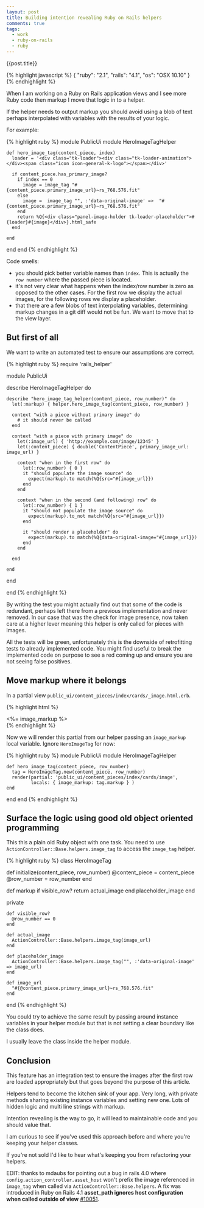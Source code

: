 ```yaml
---
layout: post
title: Building intention revealing Ruby on Rails helpers
comments: true
tags:
  - work
  - ruby-on-rails
  - ruby
---
```


{{post.title}}

{% highlight javascript %}
{
  "ruby": "2.1",
  "rails": "4.1",
  "os": "OSX 10.10"
}
{% endhighlight %}

When I am working on a Ruby on Rails application views and I see more Ruby code then markup I move that logic in to a helper.

If the helper needs to output markup you should avoid using a blob of text perhaps interpolated with variables with the results of your logic.

For example:

{% highlight ruby %}
module PublicUi
  module HeroImageTagHelper

    def hero_image_tag(content_piece, index)
      loader = '<div class="tk-loader"><div class="tk-loader-animation"></div><span class="icon icon-general-k-logo"></span></div>'

      if content_piece.has_primary_image?
        if index == 0
          image = image_tag "#{content_piece.primary_image_url}~rs_768.576.fit"
        else
          image =  image_tag "", :'data-original-image' =>  "#{content_piece.primary_image_url}~rs_768.576.fit"
        end
        return %Q{<div class="panel-image-holder tk-loader-placeholder">#{loader}#{image}</div>}.html_safe
      end

    end

  end
end
{% endhighlight %}

Code smells:

* you should pick better variable names than `index`. This is actually the `row number` where the passed piece is located.
* it's not very clear what happens when the index/row number is zero as opposed to the other cases. For the first row we display the actual images, for the following rows we display a placeholder.
* that there are a few blobs of text interpolating variables, determining markup changes in a git diff would not be fun. We want to move that to the view layer.

## But first of all

We want to write an automated test to ensure our assumptions are correct.

{% highlight ruby %}
require 'rails_helper'

module PublicUi

  describe HeroImageTagHelper do

    describe "hero_image_tag_helper(content_piece, row_number)" do
      let(:markup) { helper.hero_image_tag(content_piece, row_number) }

      context "with a piece without primary image" do
        # it should never be called
      end

      context "with a piece with primary image" do
        let(:image_url) { 'http://example.com/image/12345' }
        let(:content_piece) { double('ContentPiece', primary_image_url: image_url) }

        context "when in the first row" do
          let(:row_number) { 0 }
          it "should populate the image source" do
            expect(markup).to match(%Q{src="#{image_url}})
          end
        end

        context "when in the second (and following) row" do
          let(:row_number) { 1 }
          it "should not populate the image source" do
            expect(markup).to_not match(%Q{src="#{image_url}})
          end

          it "should render a placeholder" do
            expect(markup).to match(%Q{data-original-image="#{image_url}})
          end
        end

      end

    end

  end

end
{% endhighlight %}

By writing the test you might actually find out that some of the code is redundant, perhaps left there from a previous implementation and never removed. In our case that was the check for image presence, now taken care at a higher lever meaning this helper is only called for pieces with images.

All the tests will be green, unfortunately this is the downside of retrofitting tests to already implemented code. You might find useful to break the implemented code on purpose to see a red coming up and ensure you are not seeing false positives.

## Move markup where it belongs

In a partial view `public_ui/content_pieces/index/cards/_image.html.erb`.

{% highlight html %}
<div class="panel-image-holder tk-loader-placeholder">
  <div class="tk-loader">
    <div class="tk-loader-animation"></div>
    <span class="icon icon-general-k-logo"></span>
  </div>
  <%= image_markup %>
</div>
{% endhighlight %}

Now we will render this partial from our helper passing an `image_markup` local variable. Ignore `HeroImageTag` for now:

{% highlight ruby %}
module PublicUi
  module HeroImageTagHelper

    def hero_image_tag(content_piece, row_number)
      tag = HeroImageTag.new(content_piece, row_number)
      render(partial: 'public_ui/content_pieces/index/cards/image',
             locals: { image_markup: tag.markup } )
    end
  end
end
{% endhighlight %}

## Surface the logic using good old object oriented programming

This this a plain old Ruby object with one task. You need to use `ActionController::Base.helpers.image_tag` to access the `image_tag` helper.

{% highlight ruby %}
class HeroImageTag

  def initialize(content_piece, row_number)
    @content_piece = content_piece
    @row_number = row_number
  end

  def markup
    if visible_row?
      return actual_image
    end
    placeholder_image
  end

  private

    def visible_row?
      @row_number == 0
    end

    def actual_image
      ActionController::Base.helpers.image_tag(image_url)
    end

    def placeholder_image
      ActionController::Base.helpers.image_tag("", :'data-original-image' => image_url)
    end

    def image_url
      "#{@content_piece.primary_image_url}~rs_768.576.fit"
    end

end
{% endhighlight %}

You could try to achieve the same result by passing around instance variables in your helper module but that is not setting a clear boundary like the class does.

I usually leave the class inside the helper module.


## Conclusion

This feature has an integration test to ensure the images after the first row are loaded appropriately but that goes beyond the purpose of this article.

Helpers tend to become the kitchen sink of your app. Very long, with private methods sharing existing instance variables and setting new one. Lots of hidden logic and multi line strings with markup.

Intention revealing is the way to go, it will lead to maintainable code and you should value that. 

I am curious to see if you've used this approach before and where you're keeping your helper classes.

If you're not sold I'd like to hear what's keeping you from refactoring your helpers.

EDIT:
thanks to mdaubs for pointing out a bug in rails 4.0 where `config.action_controller.asset_host` won't prefix the image referenced in `image_tag` when called via `ActionController::Base.helpers`. A fix was introduced in Ruby on Rails 4.1 **asset_path ignores host configuration when called outside of view** [#10051](https://github.com/rails/rails/issues/10051).
